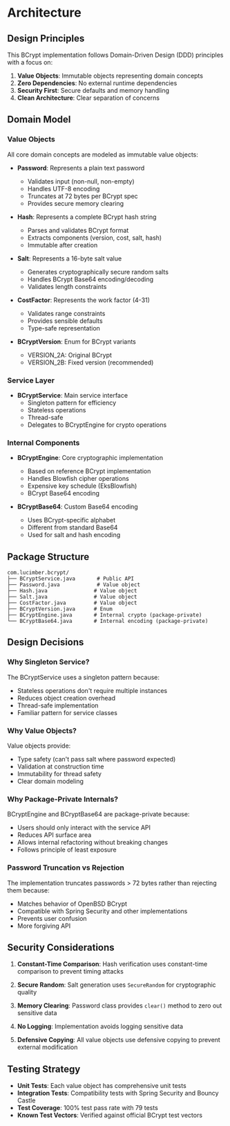 # Architecture

## Design Principles

This BCrypt implementation follows Domain-Driven Design (DDD) principles with a focus on:

1. **Value Objects**: Immutable objects representing domain concepts
2. **Zero Dependencies**: No external runtime dependencies
3. **Security First**: Secure defaults and memory handling
4. **Clean Architecture**: Clear separation of concerns

## Domain Model

### Value Objects

All core domain concepts are modeled as immutable value objects:

- **Password**: Represents a plain text password
  - Validates input (non-null, non-empty)
  - Handles UTF-8 encoding
  - Truncates at 72 bytes per BCrypt spec
  - Provides secure memory clearing

- **Hash**: Represents a complete BCrypt hash string
  - Parses and validates BCrypt format
  - Extracts components (version, cost, salt, hash)
  - Immutable after creation

- **Salt**: Represents a 16-byte salt value
  - Generates cryptographically secure random salts
  - Handles BCrypt Base64 encoding/decoding
  - Validates length constraints

- **CostFactor**: Represents the work factor (4-31)
  - Validates range constraints
  - Provides sensible defaults
  - Type-safe representation

- **BCryptVersion**: Enum for BCrypt variants
  - VERSION_2A: Original BCrypt
  - VERSION_2B: Fixed version (recommended)

### Service Layer

- **BCryptService**: Main service interface
  - Singleton pattern for efficiency
  - Stateless operations
  - Thread-safe
  - Delegates to BCryptEngine for crypto operations

### Internal Components

- **BCryptEngine**: Core cryptographic implementation
  - Based on reference BCrypt implementation
  - Handles Blowfish cipher operations
  - Expensive key schedule (EksBlowfish)
  - BCrypt Base64 encoding

- **BCryptBase64**: Custom Base64 encoding
  - Uses BCrypt-specific alphabet
  - Different from standard Base64
  - Used for salt and hash encoding

## Package Structure

```
com.lucimber.bcrypt/
├── BCryptService.java       # Public API
├── Password.java            # Value object
├── Hash.java               # Value object
├── Salt.java               # Value object
├── CostFactor.java         # Value object
├── BCryptVersion.java      # Enum
├── BCryptEngine.java       # Internal crypto (package-private)
└── BCryptBase64.java       # Internal encoding (package-private)
```

## Design Decisions

### Why Singleton Service?

The BCryptService uses a singleton pattern because:
- Stateless operations don't require multiple instances
- Reduces object creation overhead
- Thread-safe implementation
- Familiar pattern for service classes

### Why Value Objects?

Value objects provide:
- Type safety (can't pass salt where password expected)
- Validation at construction time
- Immutability for thread safety
- Clear domain modeling

### Why Package-Private Internals?

BCryptEngine and BCryptBase64 are package-private because:
- Users should only interact with the service API
- Reduces API surface area
- Allows internal refactoring without breaking changes
- Follows principle of least exposure

### Password Truncation vs Rejection

The implementation truncates passwords > 72 bytes rather than rejecting them because:
- Matches behavior of OpenBSD BCrypt
- Compatible with Spring Security and other implementations
- Prevents user confusion
- More forgiving API

## Security Considerations

1. **Constant-Time Comparison**: Hash verification uses constant-time comparison to prevent timing attacks

2. **Secure Random**: Salt generation uses `SecureRandom` for cryptographic quality

3. **Memory Clearing**: Password class provides `clear()` method to zero out sensitive data

4. **No Logging**: Implementation avoids logging sensitive data

5. **Defensive Copying**: All value objects use defensive copying to prevent external modification

## Testing Strategy

- **Unit Tests**: Each value object has comprehensive unit tests
- **Integration Tests**: Compatibility tests with Spring Security and Bouncy Castle
- **Test Coverage**: 100% test pass rate with 79 tests
- **Known Test Vectors**: Verified against official BCrypt test vectors